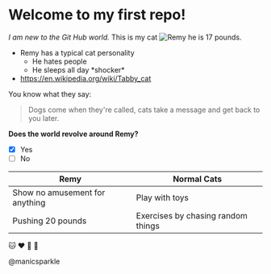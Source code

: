# Welcome to my first repo!

_I  am new to the Git Hub world._
This is my cat ![Remy](images/remy.jpg)  he is 17 pounds.

* Remy has a typical cat personality
  * He hates people
  * He sleeps all day \*shocker\*
* https://en.wikipedia.org/wiki/Tabby_cat

You know what they say:
> Dogs come when they're called,
> cats take a message and get back to you later.

**Does the world revolve around Remy?**
- [x] Yes
- [ ] No

Remy | Normal Cats
------------ | -------------
Show no amusement for anything | Play with toys
Pushing 20 pounds | Exercises by chasing random things

:cat: :heart: :crown: :eyes:

@manicsparkle
